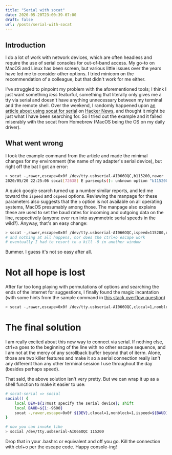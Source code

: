 ```yaml
---
title: "Serial with socat"
date: 2020-05-20T23:00:39-07:00
draft: false
url: /posts/serial-with-socat
---
```


## Introduction

I do a lot of work with network devices, which are often headless and
require the use of serial consoles for out-of-band access. My go-to on
MacOS and Linux has been screen, but various little issues over the years
have led me to consider other options. I tried minicom on the recommendation
of a colleague, but that didn't work for me either.

I've struggled to pinpoint my problem with the aforementioned tools;
I think I just want something _less_ featurful, something that literally only
gives me a tty via serial and doesn't have anything unnecessary between
my terminal and the remote shell. Over the weekend, I randomly happened upon
[an article about using socat for serial](https://bloggerbust.ca/post/let-socket-cat-be-thy-glue-over-serial/)
on [Hacker News](https://news.ycombinator.com/), and thought it might
be just what I have been searching for. So I tried out the example
and it failed miserably with the socat from Homebrew (MacOS being the OS
on my daily driver).


## What went wrong

I took the example command from the article and made the minimal changes
for my environment (the name of my adapter's serial device), but right off
the bat I got an error:

```sh
> socat -,rawer,escape=0x0f /dev/tty.usbserial-AI066OQC,b115200,rawer
2020/05/20 22:25:06 socat[72638] E parseopts(): unknown option "b115200"
```

A quick google search turned up a number similar reports, and led me toward
the `ispeed` and `ospeed` options. Reviewing the manpage for these parameters
also suggests that the `b` option is not available on all operating systems,
MacOS presumably among those. The manpage also explains these are used to set
the baud rates for incoming and outgoing data on the line, respectively (anyone
ever run into asymmetric serial speeds in the wild?). Anyway, that's an easy change:

```sh
> socat -,rawer,escape=0x0f /dev/tty.usbserial-AI066OQC,ispeed=115200,ospeed=115200,rawer
# and nothing at all happens, nor does the ctrl+o escape work
# eventually I had to resort to a kill -9 in another window
```

Bummer. I guess it's not so easy after all.


# Not all hope is lost

After far too long playing with permutations of options and searching the
ends of the internet for suggestions, I finally found the magic incantation
(with some hints from the sample command in
[this stack overflow question](https://stackoverflow.com/questions/14235786/usb-serial-port-on-mac-using-socat))

```sh
> socat -,rawer,escape=0x0f /dev/tty.usbserial-AI066OQC,clocal=1,nonblock=1,ispeed=115200,ospeed=115200
```


# The final solution

I am really excited about this new way to connect via serial. If nothing
else, ctrl+a goes to the beginning of the line with no other escape sequence,
and I am not at the mercy of any scrollback buffer beyond that of iterm.
Alone, those are two killer features and make it so a serial connection
really isn't any different than any other terminal session I use throughout
the day (besides perhaps speed).

That said, the above solution isn't very pretty. But we can wrap it up as
a shell function to make it easier to use:

```sh
# socat-serial => social
social() {
    local DEV=${1?must specify the serial device}; shift
    local BAUD=${1:-9600}
    socat -,rawer,escape=0x0f ${DEV},clocal=1,nonblock=1,ispeed=${BAUD},ospeed=${BAUD}
}

# now you can invoke like
> social /dev/tty.usbserial-AI066OQC 115200
```

Drop that in your .bashrc or equivalent and off you go. Kill the connection with ctrl+o
per the escape code. Happy console-ing!

